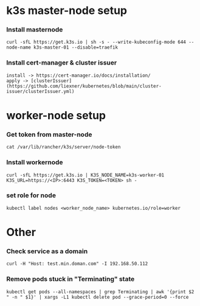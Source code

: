 # k3s master-node setup

### Install masternode

```
curl -sfL https://get.k3s.io | sh -s - --write-kubeconfig-mode 644 --node-name k3s-master-01 --disable=traefik
```

### Install cert-manager & cluster issuer
```
install -> https://cert-manager.io/docs/installation/
apply -> [clusterIssuer](https://github.com/liexner/kubernetes/blob/main/cluster-issuer/clusterIssuer.yml)
```
# worker-node setup

### Get token from master-node
```
cat /var/lib/rancher/k3s/server/node-token
```

### Install workernode
```
curl -sfL https://get.k3s.io | K3S_NODE_NAME=k3s-worker-01 K3S_URL=https://<IP>:6443 K3S_TOKEN=<TOKEN> sh -
```

### set role for node
```
kubectl label nodes <worker_node_name> kubernetes.io/role=worker
```
# Other
### Check service as a domain
```
curl -H "Host: test.min.doman.com" -I 192.168.50.112
```

### Remove pods stuck in "Terminating" state
```
kubectl get pods --all-namespaces | grep Terminating | awk '{print $2 " -n " $1}' | xargs -L1 kubectl delete pod --grace-period=0 --force
```


